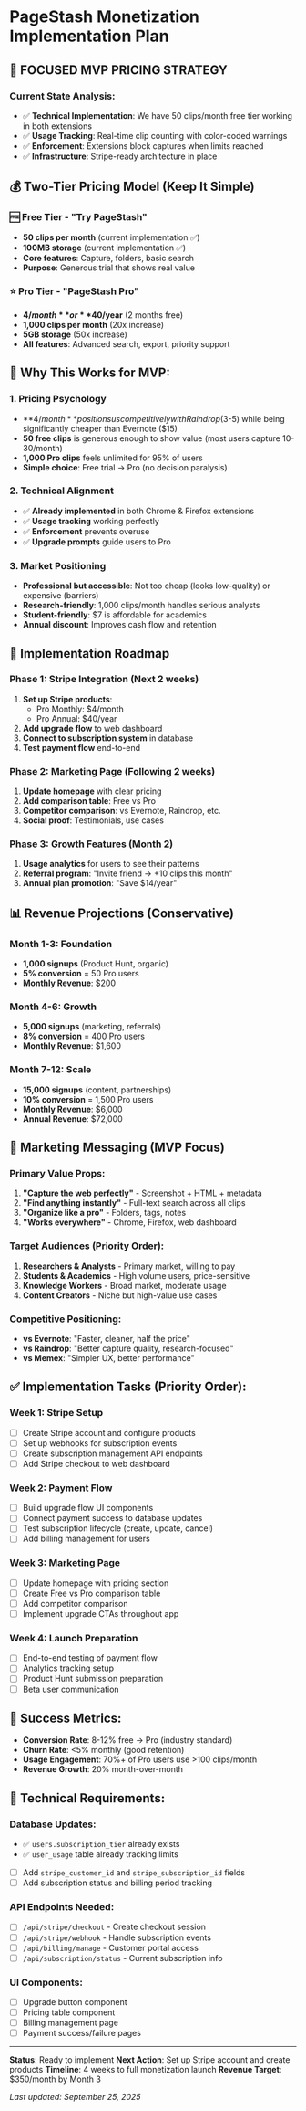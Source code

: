 # PageStash Monetization Implementation Plan

## 🎯 **FOCUSED MVP PRICING STRATEGY**

### **Current State Analysis:**
- ✅ **Technical Implementation**: We have 50 clips/month free tier working in both extensions
- ✅ **Usage Tracking**: Real-time clip counting with color-coded warnings
- ✅ **Enforcement**: Extensions block captures when limits reached
- ✅ **Infrastructure**: Stripe-ready architecture in place

## 💰 **Two-Tier Pricing Model (Keep It Simple)**

### **🆓 Free Tier - "Try PageStash"**
- **50 clips per month** (current implementation ✅)
- **100MB storage** (current implementation ✅)
- **Core features**: Capture, folders, basic search
- **Purpose**: Generous trial that shows real value

### **⭐ Pro Tier - "PageStash Pro"**
- **$4/month** or **$40/year** (2 months free)
- **1,000 clips per month** (20x increase)
- **5GB storage** (50x increase)
- **All features**: Advanced search, export, priority support

## 🎯 **Why This Works for MVP:**

### **1. Pricing Psychology**
- **$4/month** positions us competitively with Raindrop ($3-5) while being significantly cheaper than Evernote ($15)
- **50 free clips** is generous enough to show value (most users capture 10-30/month)
- **1,000 Pro clips** feels unlimited for 95% of users
- **Simple choice**: Free trial → Pro (no decision paralysis)

### **2. Technical Alignment**
- ✅ **Already implemented** in both Chrome & Firefox extensions
- ✅ **Usage tracking** working perfectly
- ✅ **Enforcement** prevents overuse
- ✅ **Upgrade prompts** guide users to Pro

### **3. Market Positioning**
- **Professional but accessible**: Not too cheap (looks low-quality) or expensive (barriers)
- **Research-friendly**: 1,000 clips/month handles serious analysts
- **Student-friendly**: $7 is affordable for academics
- **Annual discount**: Improves cash flow and retention

## 🚀 **Implementation Roadmap**

### **Phase 1: Stripe Integration (Next 2 weeks)**
1. **Set up Stripe products**:
   - Pro Monthly: $4/month
   - Pro Annual: $40/year
2. **Add upgrade flow** to web dashboard
3. **Connect to subscription system** in database
4. **Test payment flow** end-to-end

### **Phase 2: Marketing Page (Following 2 weeks)**
1. **Update homepage** with clear pricing
2. **Add comparison table**: Free vs Pro
3. **Competitor comparison**: vs Evernote, Raindrop, etc.
4. **Social proof**: Testimonials, use cases

### **Phase 3: Growth Features (Month 2)**
1. **Usage analytics** for users to see their patterns
2. **Referral program**: "Invite friend → +10 clips this month"
3. **Annual plan promotion**: "Save $14/year"

## 📊 **Revenue Projections (Conservative)**

### **Month 1-3**: Foundation
- **1,000 signups** (Product Hunt, organic)
- **5% conversion** = 50 Pro users
- **Monthly Revenue**: $200

### **Month 4-6**: Growth
- **5,000 signups** (marketing, referrals)
- **8% conversion** = 400 Pro users
- **Monthly Revenue**: $1,600

### **Month 7-12**: Scale
- **15,000 signups** (content, partnerships)
- **10% conversion** = 1,500 Pro users
- **Monthly Revenue**: $6,000
- **Annual Revenue**: $72,000

## 🎯 **Marketing Messaging (MVP Focus)**

### **Primary Value Props:**
1. **"Capture the web perfectly"** - Screenshot + HTML + metadata
2. **"Find anything instantly"** - Full-text search across all clips
3. **"Organize like a pro"** - Folders, tags, notes
4. **"Works everywhere"** - Chrome, Firefox, web dashboard

### **Target Audiences (Priority Order):**
1. **Researchers & Analysts** - Primary market, willing to pay
2. **Students & Academics** - High volume users, price-sensitive
3. **Knowledge Workers** - Broad market, moderate usage
4. **Content Creators** - Niche but high-value use cases

### **Competitive Positioning:**
- **vs Evernote**: "Faster, cleaner, half the price"
- **vs Raindrop**: "Better capture quality, research-focused"
- **vs Memex**: "Simpler UX, better performance"

## ✅ **Implementation Tasks (Priority Order):**

### **Week 1: Stripe Setup**
- [ ] Create Stripe account and configure products
- [ ] Set up webhooks for subscription events
- [ ] Create subscription management API endpoints
- [ ] Add Stripe checkout to web dashboard

### **Week 2: Payment Flow**
- [ ] Build upgrade flow UI components
- [ ] Connect payment success to database updates
- [ ] Test subscription lifecycle (create, update, cancel)
- [ ] Add billing management for users

### **Week 3: Marketing Page**
- [ ] Update homepage with pricing section
- [ ] Create Free vs Pro comparison table
- [ ] Add competitor comparison
- [ ] Implement upgrade CTAs throughout app

### **Week 4: Launch Preparation**
- [ ] End-to-end testing of payment flow
- [ ] Analytics tracking setup
- [ ] Product Hunt submission preparation
- [ ] Beta user communication

## 🎯 **Success Metrics:**
- **Conversion Rate**: 8-12% free → Pro (industry standard)
- **Churn Rate**: <5% monthly (good retention)
- **Usage Engagement**: 70%+ of Pro users use >100 clips/month
- **Revenue Growth**: 20% month-over-month

## 🔧 **Technical Requirements:**

### **Database Updates:**
- ✅ `users.subscription_tier` already exists
- ✅ `user_usage` table already tracking limits
- [ ] Add `stripe_customer_id` and `stripe_subscription_id` fields
- [ ] Add subscription status and billing period tracking

### **API Endpoints Needed:**
- [ ] `/api/stripe/checkout` - Create checkout session
- [ ] `/api/stripe/webhook` - Handle subscription events
- [ ] `/api/billing/manage` - Customer portal access
- [ ] `/api/subscription/status` - Current subscription info

### **UI Components:**
- [ ] Upgrade button component
- [ ] Pricing table component
- [ ] Billing management page
- [ ] Payment success/failure pages

---

**Status**: Ready to implement
**Next Action**: Set up Stripe account and create products
**Timeline**: 4 weeks to full monetization launch
**Revenue Target**: $350/month by Month 3

*Last updated: September 25, 2025*
